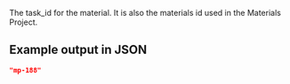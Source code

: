 The task_id for the material. It is also the materials id used in the Materials Project.

## Example output in JSON

```json
"mp-188"
```